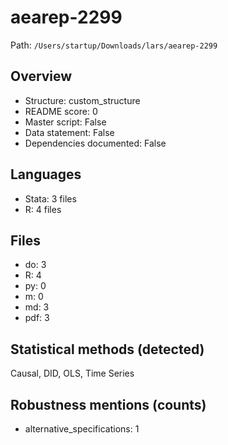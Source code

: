 # aearep-2299

Path: `/Users/startup/Downloads/lars/aearep-2299`

## Overview
- Structure: custom_structure
- README score: 0
- Master script: False
- Data statement: False
- Dependencies documented: False

## Languages
- Stata: 3 files
- R: 4 files

## Files
- do: 3
- R: 4
- py: 0
- m: 0
- md: 3
- pdf: 3

## Statistical methods (detected)
Causal, DID, OLS, Time Series

## Robustness mentions (counts)
- alternative_specifications: 1